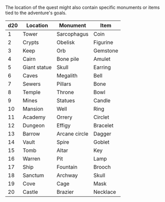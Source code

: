 The location of the quest might also contain specific monuments or items tied to the adventure's goals.

|d20|Location|Monument|Item|
|---|---|---|---|
|1|Tower|Sarcophagus|Coin|
|2|Crypts|Obelisk|Figurine|
|3|Keep|Orb|Gemstone|
|4|Cairn|Bone pile|Amulet|
|5|Giant statue|Skull|Earring|
|6|Caves|Megalith|Bell|
|7|Sewers|Pillars|Bone|
|8|Temple|Throne|Bowl|
|9|Mines|Statues|Candle|
|10|Mansion|Well|Ring|
|11|Academy|Orrery|Circlet|
|12|Dungeon|Effigy|Bracelet|
|13|Barrow|Arcane circle|Dagger|
|14|Vault|Spire|Goblet|
|15|Tomb|Altar|Key|
|16|Warren|Pit|Lamp|
|17|Ship|Fountain|Brooch|
|18|Sanctum|Archway|Skull|
|19|Cove|Cage|Mask|
|20|Castle|Brazier|Necklace|
